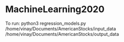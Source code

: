 # MachineLearning2020

To run: python3 regression_models.py /home/vinay/Documents/AmericanStocks/input_data /home/vinay/Documents/AmericanStocks/output_data

